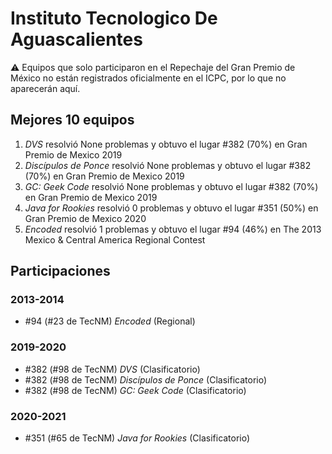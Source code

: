 # Instituto Tecnologico De Aguascalientes

:warning: Equipos que solo participaron en el Repechaje del Gran Premio de México no están registrados oficialmente en el ICPC, por lo que no aparecerán aquí.

## Mejores 10 equipos

1. _DVS_ resolvió None problemas y obtuvo el lugar #382 (70%) en Gran Premio de Mexico 2019
1. _Discípulos de Ponce_ resolvió None problemas y obtuvo el lugar #382 (70%) en Gran Premio de Mexico 2019
1. _GC: Geek Code_ resolvió None problemas y obtuvo el lugar #382 (70%) en Gran Premio de Mexico 2019
1. _Java for Rookies_ resolvió 0 problemas y obtuvo el lugar #351 (50%) en Gran Premio de Mexico 2020
1. _Encoded_ resolvió 1 problemas y obtuvo el lugar #94 (46%) en The 2013 Mexico & Central America Regional Contest

## Participaciones

### 2013-2014

- #94 (#23 de TecNM) _Encoded_ (Regional)

### 2019-2020

- #382 (#98 de TecNM) _DVS_ (Clasificatorio)
- #382 (#98 de TecNM) _Discípulos de Ponce_ (Clasificatorio)
- #382 (#98 de TecNM) _GC: Geek Code_ (Clasificatorio)

### 2020-2021

- #351 (#65 de TecNM) _Java for Rookies_ (Clasificatorio)



